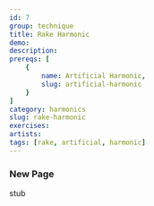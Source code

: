 ```yaml
---
id: 7
group: technique
title: Rake Harmonic
demo: 
description:
prereqs: [
    {
        name: Artificial Harmonic,
        slug: artificial-harmonic
    }
]
category: harmonics
slug: rake-harmonic
exercises:
artists: 
tags: [rake, artificial, harmonic]
---
```


### New Page

stub
